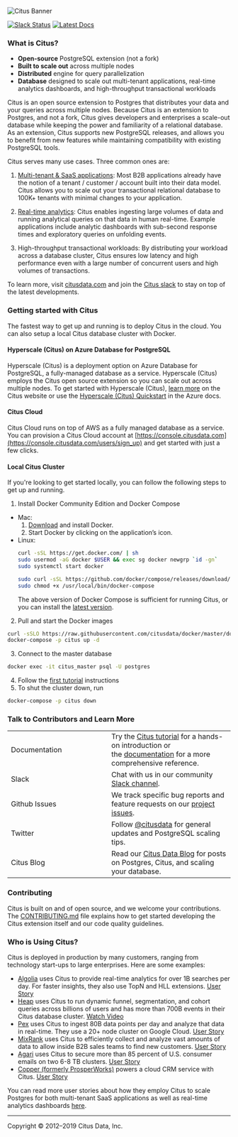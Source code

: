 ![Citus Banner](/github-banner.png)

[![Slack Status](http://slack.citusdata.com/badge.svg)](https://slack.citusdata.com)
[![Latest Docs](https://img.shields.io/badge/docs-latest-brightgreen.svg)](https://docs.citusdata.com/)

### What is Citus?

* **Open-source** PostgreSQL extension (not a fork)
* **Built to scale out** across multiple nodes
* **Distributed** engine for query parallelization
* **Database** designed to scale out multi-tenant applications, real-time analytics dashboards, and high-throughput transactional workloads

Citus is an open source extension to Postgres that distributes your data and your queries across multiple nodes. Because Citus is an extension to Postgres, and not a fork, Citus gives developers and enterprises a scale-out database while keeping the power and familiarity of a relational database. As an extension, Citus supports new PostgreSQL releases, and allows you to benefit from new features while maintaining compatibility with existing PostgreSQL tools.

Citus serves many use cases. Three common ones are:

1. [Multi-tenant & SaaS applications](https://www.citusdata.com/blog/2016/10/03/designing-your-saas-database-for-high-scalability):
Most B2B applications already have the notion of a tenant /
customer / account built into their data model. Citus allows you to scale out your
transactional relational database to 100K+ tenants with minimal changes to your
application.

2. [Real-time analytics](https://www.citusdata.com/blog/2017/12/27/real-time-analytics-dashboards-with-citus/):
Citus enables ingesting large volumes of data and running
analytical queries on that data in human real-time. Example applications include analytic
dashboards with sub-second response times and exploratory queries on unfolding events.

3. High-throughput transactional workloads:
By distributing your workload across a database cluster, Citus ensures low latency and high performance even with a large number of concurrent users and high volumes of transactions.

To learn more, visit [citusdata.com](https://www.citusdata.com) and join
the [Citus slack](https://slack.citusdata.com/) to
stay on top of the latest developments.

### Getting started with Citus

The fastest way to get up and running is to deploy Citus in the cloud. You can also setup a local Citus database cluster with Docker.

#### Hyperscale (Citus) on Azure Database for PostgreSQL

Hyperscale (Citus) is a deployment option on Azure Database for PostgreSQL, a fully-managed database as a service. Hyperscale (Citus) employs the Citus open source extension so you can scale out across multiple nodes. To get started with Hyperscale (Citus), [learn more](https://www.citusdata.com/product/hyperscale-citus/) on the Citus website or use the [Hyperscale (Citus) Quickstart](https://docs.microsoft.com/en-us/azure/postgresql/quickstart-create-hyperscale-portal) in the Azure docs.

#### Citus Cloud

Citus Cloud runs on top of AWS as a fully managed database as a service. You can provision a Citus Cloud account at [https://console.citusdata.com](https://console.citusdata.com/users/sign_up) and get started with just a few clicks.

#### Local Citus Cluster

If you're looking to get started locally, you can follow the following steps to get up and running.

1. Install Docker Community Edition and Docker Compose
  * Mac:
    1. [Download](https://www.docker.com/community-edition#/download) and install Docker.
    2. Start Docker by clicking on the application’s icon.
  * Linux:
    ```bash
    curl -sSL https://get.docker.com/ | sh
    sudo usermod -aG docker $USER && exec sg docker newgrp `id -gn`
    sudo systemctl start docker

    sudo curl -sSL https://github.com/docker/compose/releases/download/1.11.2/docker-compose-`uname -s`-`uname -m` -o /usr/local/bin/docker-compose
    sudo chmod +x /usr/local/bin/docker-compose
    ```
    The above version of Docker Compose is sufficient for running Citus, or you can install the [latest version](https://github.com/docker/compose/releases/latest).

2. Pull and start the Docker images
  ```bash
  curl -sSLO https://raw.githubusercontent.com/citusdata/docker/master/docker-compose.yml
  docker-compose -p citus up -d
  ```

3. Connect to the master database
  ```bash
  docker exec -it citus_master psql -U postgres
  ```

4. Follow the [first tutorial][tutorial] instructions
5. To shut the cluster down, run

  ```bash
  docker-compose -p citus down
  ```

### Talk to Contributors and Learn More

<table class="tg">
<col width="45%">
<col width="65%">
<tr>
  <td>Documentation</td>
  <td>Try the <a
  href="https://docs.citusdata.com/en/stable/tutorials/multi-tenant-tutorial.html">Citus
  tutorial</a> for a hands-on introduction or <br/>the <a
  href="https://docs.citusdata.com">documentation</a> for
  a more comprehensive reference.</td>
</tr>
<tr>
  <td>Slack</td>
  <td>Chat with us in our community <a
  href="https://slack.citusdata.com">Slack channel</a>.</td>
</tr>
<tr>
  <td>Github Issues</td>
  <td>We track specific bug reports and feature requests on our <a
  href="https://github.com/citusdata/citus/issues">project
  issues</a>.</td>
</tr>
<tr>
  <td>Twitter</td>
  <td>Follow <a href="https://twitter.com/citusdata">@citusdata</a>
  for general updates and PostgreSQL scaling tips.</td>
</tr>
<tr>
  <td>Citus Blog</td>
  <td>Read our <a href="https://www.citusdata.com/blog/">Citus Data Blog</a>
  for posts on Postgres, Citus, and scaling your database.</td>
</tr>
</table>

### Contributing

Citus is built on and of open source, and we welcome your contributions.
The [CONTRIBUTING.md](CONTRIBUTING.md) file explains how to get started
developing the Citus extension itself and our code quality guidelines.

### Who is Using Citus?

Citus is deployed in production by many customers, ranging from
technology start-ups to large enterprises. Here are some examples:

* [Algolia](https://www.algolia.com/) uses Citus to provide real-time analytics for over 1B searches per day. For faster insights, they also use TopN and HLL extensions. [User Story](https://www.citusdata.com/customers/algolia)
* [Heap](https://heapanalytics.com/) uses Citus to run dynamic
funnel, segmentation, and cohort queries across billions of users
and has more than 700B events in their Citus database cluster. [Watch Video](https://www.youtube.com/watch?v=NVl9_6J1G60&list=PLixnExCn6lRpP10ZlpJwx6AuU3XIgNWpL)
* [Pex](https://pex.com/) uses Citus to ingest 80B data points per day and analyze that data in real-time. They use a 20+ node cluster on Google Cloud. [User Story](https://www.citusdata.com/customers/pex)
* [MixRank](https://mixrank.com/) uses Citus to efficiently collect
and analyze vast amounts of data to allow inside B2B sales teams
to find new customers. [User Story](https://www.citusdata.com/customers/mixrank)
* [Agari](https://www.agari.com/) uses Citus to secure more than
85 percent of U.S. consumer emails on two 6-8 TB clusters. [User
Story](https://www.citusdata.com/customers/agari)
* [Copper (formerly ProsperWorks)](https://copper.com/) powers a cloud CRM service with Citus. [User Story](https://www.citusdata.com/customers/copper)


You can read more user stories about how they employ Citus to scale Postgres for both multi-tenant SaaS applications as well as real-time analytics dashboards [here](https://www.citusdata.com/customers/).

___

Copyright © 2012–2019 Citus Data, Inc.

[faq]: https://www.citusdata.com/frequently-asked-questions
[tutorial]: https://docs.citusdata.com/en/stable/tutorials/multi-tenant-tutorial.html
